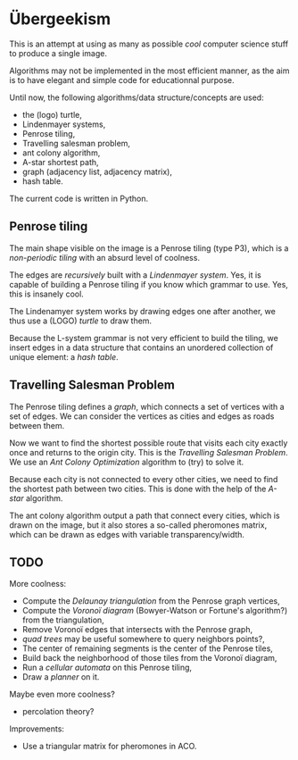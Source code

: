 Übergeekism
===========

This is an attempt at using as many as possible *cool* computer science stuff to produce a single image.

Algorithms may not be implemented in the most efficient manner, as the aim is to have elegant and simple code for
educationnal purpose.

Until now, the following algorithms/data structure/concepts are used:
- the (logo) turtle,
- Lindenmayer systems,
- Penrose tiling,
- Travelling salesman problem,
- ant colony algorithm,
- A-star shortest path,
- graph (adjacency list, adjacency matrix),
- hash table.

The current code is written in Python.


Penrose tiling
--------------

The main shape visible on the image is a Penrose tiling (type P3), which is a *non-periodic tiling* with an absurd level
of coolness.

The edges are *recursively* built with a *Lindenmayer system*. Yes, it is capable of building a Penrose tiling if you
know which grammar to use. Yes, this is insanely cool.

The Lindenamyer system works by drawing edges one after another, we thus use a (LOGO) *turtle* to draw them.

Because the L-system grammar is not very efficient to build the tiling, we insert edges in a data structure that
contains an unordered collection of unique element: a *hash table*.


Travelling Salesman Problem
---------------------------

The Penrose tiling defines a *graph*, which connects a set of vertices with a set of edges. We can consider the vertices
as cities and edges as roads between them.

Now we want to find the shortest possible route that visits each city exactly once and returns to the origin city. This
is the *Travelling Salesman Problem*. We use an *Ant Colony Optimization* algorithm to (try) to solve it.

Because each city is not connected to every other cities, we need to find the shortest path between two cities. This is
done with the help of the *A-star* algorithm.

The ant colony algorithm output a path that connect every cities, which is drawn on the image, but it also stores a
so-called pheromones matrix, which can be drawn as edges with variable transparency/width.


TODO
----

More coolness:
- Compute the *Delaunay triangulation* from the Penrose graph vertices,
- Compute the *Voronoï diagram* (Bowyer-Watson or Fortune's algorithm?) from the triangulation,
- Remove Voronoï edges that intersects with the Penrose graph,
- *quad trees* may be useful somewhere to query neighbors points?,
- The center of remaining segments is the center of the Penrose tiles,
- Build back the neighborhood of those tiles from the Voronoï diagram,
- Run a *cellular automata* on this Penrose tiling,
- Draw a *planner* on it.

Maybe even more coolness?
- percolation theory?

Improvements:
- Use a triangular matrix for pheromones in ACO.

